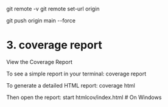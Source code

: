 git remote -v
git remote set-url origin 

git push origin main --force


# 3. coverage report
View the Coverage Report

To see a simple report in your terminal:
coverage report

To generate a detailed HTML report:
coverage html

Then open the report:
start htmlcov/index.html   # On Windows